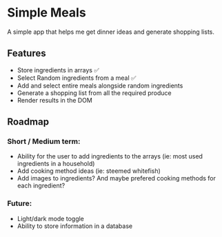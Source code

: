 # Simple Meals

A simple app that helps me get dinner ideas and generate shopping lists.

## Features

- Store ingredients in arrays ✅
- Select Random ingredients from a meal ✅
- Add and select entire meals alongside random ingredients
- Generate a shopping list from all the required produce
- Render results in the DOM

## Roadmap

### Short / Medium term:

- Ability for the user to add ingredients to the arrays (ie: most used ingredients in a household)
- Add cooking method ideas (ie: steemed whitefish)
- Add images to ingredients? And maybe prefered cooking methods for each ingredient?

### Future:

- Light/dark mode toggle
- Ability to store information in a database
